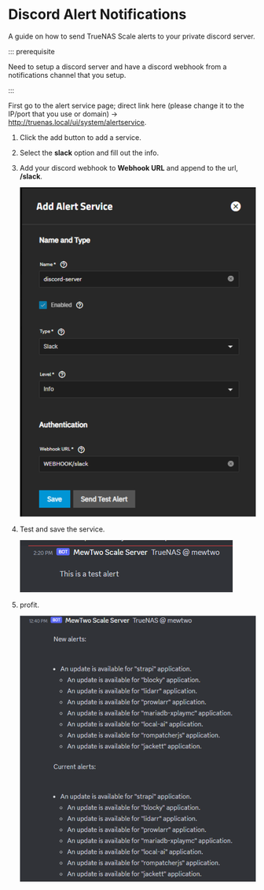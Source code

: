 # Discord Alert Notifications

A guide on how to send TrueNAS Scale alerts to your private discord server.

::: prerequisite

Need to setup a discord server and have a discord webhook from a notifications channel that you setup.

:::

First go to the alert service page; direct link here (please change it to the IP/port that you use or domain) -> <http://truenas.local/ui/system/alertservice>.

1. Click the add button to add a service.
2. Select the **slack** option and fill out the info.
3. Add your discord webhook to **Webhook URL** and append to the url, **/slack**.

    ![add-service](./imgs/discord-alert-service.png)

4. Test and save the service.

    ![test-service](./imgs/discord-alert-service-test.png)

5. profit.

    ![alert-service](./imgs/discord-alert-service-alert.png)
